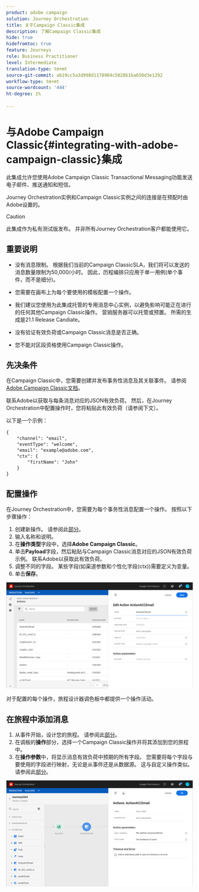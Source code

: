 ```yaml
---
product: adobe campaign
solution: Journey Orchestration
title: 关于Campaign Classic集成
description: 了解Campaign Classic集成
hide: true
hidefromtoc: true
feature: Journeys
role: Business Practitioner
level: Intermediate
translation-type: tm+mt
source-git-commit: ab19cc5a3d998d1178984c5028b1ba650d3e1292
workflow-type: tm+mt
source-wordcount: '444'
ht-degree: 1%

---
```



# 与Adobe Campaign Classic{#integrating-with-adobe-campaign-classic}集成

此集成允许您使用Adobe Campaign Classic Transactional Messaging功能发送电子邮件、推送通知和短信。

Journey Orchestration实例和Campaign Classic实例之间的连接是在预配时由Adobe设置的。

>[!CAUTION]
>
> 此集成作为私有测试版发布。 并非所有Journey Orchestration客户都能使用它。

## 重要说明

* 没有消息限制。 根据我们当前的Campaign ClassicSLA，我们将可以发送的消息数量限制为50,000/小时。 因此，历程编排只应用于单一用例(单个事件，而不是细分)。

* 您需要在画布上为每个要使用的模板配置一个操作。

* 我们建议您使用为此集成托管的专用消息中心实例，以避免影响可能正在进行的任何其他Campaign Classic操作。 营销服务器可以托管或预置。 所需的生成是21.1 Release Candiate。

* 没有验证有效负荷或Campaign Classic消息是否正确。

* 您不能对区段资格使用Campaign Classic操作。

## 先决条件

在Campaign Classic中，您需要创建并发布事务性消息及其关联事件。 请参阅[Adobe Campaign Classic文档](https://experienceleague.adobe.com/docs/campaign-classic/using/transactional-messaging/introduction/about-transactional-messaging.html#transactional-messaging)。

联系Adobe以获取与每条消息对应的JSON有效负荷。 然后，在Journey Orchestration中配置操作时，您将粘贴此有效负荷（请参阅下文）。

以下是一个示例：

```
{
    "channel": "email",
    "eventType": "welcome",
    "email": "example@adobe.com",
    "ctx": {
        "firstName": "John"
    }
}
```

## 配置操作

在Journey Orchestration中，您需要为每个事务性消息配置一个操作。 按照以下步骤操作：

1. 创建新操作。 请参阅此[部分](../action/action.md)。
1. 输入名称和说明。
1. 在&#x200B;**操作类型**&#x200B;字段中，选择&#x200B;**Adobe Campaign Classic**。
1. 单击&#x200B;**Payload**&#x200B;字段，然后粘贴与Campaign Classic消息对应的JSON有效负荷示例。 联系Adobe以获取此有效负荷。
1. 调整不同的字段。 某些字段(如渠道参数和个性化字段(ctx))需要定义为变量。
1. 单击&#x200B;**保存**。

![](../assets/accintegration1.png)

对于配置的每个操作，旅程设计器调色板中都提供一个操作活动。

## 在旅程中添加消息

1. 从事件开始，设计您的旅程。 请参阅此[部分](../building-journeys/journey.md)。
1. 在调板的&#x200B;**操作**&#x200B;部分，选择一个Campaign Classic操作并将其添加到您的旅程中。
1. 在&#x200B;**操作参数**&#x200B;中，将显示消息有效负荷中预期的所有字段。 您需要将每个字段与要使用的字段进行映射，无论是从事件还是从数据源。 这与自定义操作类似。 请参阅此[部分](../building-journeys/using-custom-actions.md)。

![](../assets/accintegration2.png)

